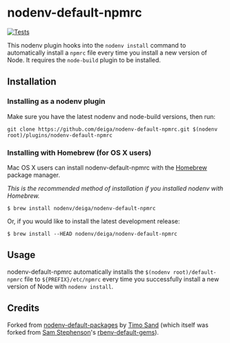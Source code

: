 # nodenv-default-npmrc

[![Tests](https://img.shields.io/github/actions/workflow/status/deiga/nodenv-default-npmrc/main.yml?label=tests&logo=github)](https://github.com/deiga/nodenv-default-npmrc/actions/workflows/main.yml)

This nodenv plugin hooks into the `nodenv install` command to automatically
install a `npmrc` file every time you install a new version of Node. It
requires the `node-build` plugin to be installed.

## Installation

### Installing as a nodenv plugin

Make sure you have the latest nodenv and node-build versions, then run:

```
git clone https://github.com/deiga/nodenv-default-npmrc.git $(nodenv root)/plugins/nodenv-default-npmrc
```

### Installing with Homebrew (for OS X users)

Mac OS X users can install nodenv-default-npmrc with the
[Homebrew](http://brew.sh) package manager.

*This is the recommended method of installation if you installed nodenv
 with Homebrew.*

```
$ brew install nodenv/deiga/nodenv-default-npmrc
```

Or, if you would like to install the latest development release:

```
$ brew install --HEAD nodenv/deiga/nodenv-default-npmrc
```

## Usage

nodenv-default-npmrc automatically installs the 
`$(nodenv root)/default-npmrc` file to `${PREFIX}/etc/npmrc` every time you successfully install a new
version of Node with `nodenv install`.

## Credits

Forked from [nodenv-default-packages][] by [Timo Sand][deiga] (which itself was
forked from [Sam Stephenson][sstephenson]'s [rbenv-default-gems][]).

[sstephenson]: https://github.com/sstephenson
[rbenv-default-gems]: https://github.com/rbenv/rbenv-default-gems
[nodenv-default-packages]: https://github.com/nodenv/nodenv-default-packages
[deiga]: https://github.com/deiga
